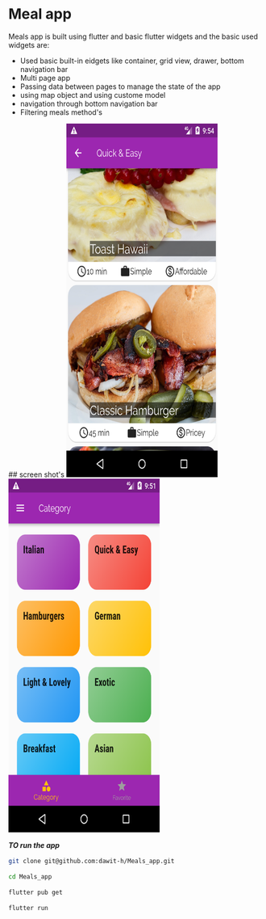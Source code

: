 # Meal app

Meals app is built using flutter and basic flutter widgets and the basic used widgets are:
<ul>
<li>Used basic built-in eidgets like container, grid view, drawer, bottom navigation bar</li>
<li>Multi page app</li>
<li>Passing data between pages to manage the state of the app</li>
<li>using map object and using custome model</li>
<li>navigation through bottom navigation bar</li>
<li>Filtering meals method's</li>

</ul>
## screen shot's
<img src="https://github.com/dawit-h/Meals_app/blob/master/screenshot/Screenshot_1682362494.png" width="300" height="700">
<img src="https://github.com/dawit-h/Meals_app/blob/master/screenshot/Screenshot_1682362306.png" width="300" height="700">

***TO run the app***

```bash
git clone git@github.com:dawit-h/Meals_app.git
```

```bash
cd Meals_app
```

```bash
flutter pub get
```

```bash
flutter run
```
